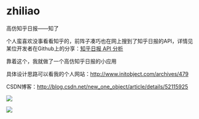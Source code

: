 # zhiliao
高仿知乎日报——知了

个人蛮喜欢没事看看知乎的，前阵子凑巧也在网上搜到了知乎日报的API，详情见某位开发者在Github上的分享：[知乎日报 API 分析](https://github.com/izzyleung/ZhihuDailyPurify/wiki/知乎日报-API-分析)

靠着这个，我就做了一个高仿知乎日报的小应用

具体设计思路可以看我的个人网站：http://www.initobject.com/archives/479

CSDN博客：http://blog.csdn.net/new_one_object/article/details/52115925

![](https://github.com/initobject/zhiliao/blob/master/1.gif)

![](https://github.com/initobject/zhiliao/blob/master/2.gif)

